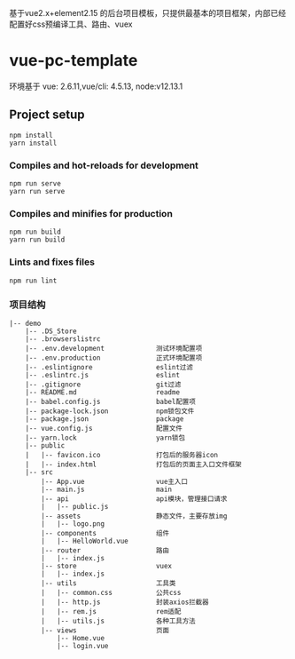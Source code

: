 <!--
 * @Author: yuyongxing
 * @Date: 2021-10-18 11:40:44
 * @LastEditors: yuyongxing
 * @LastEditTime: 2022-03-09 10:04:30
 * @Description: 
-->
基于vue2.x+element2.15 的后台项目模板，只提供最基本的项目框架，内部已经配置好css预编译工具、路由、vuex
# vue-pc-template

环境基于 vue: 2.6.11,vue/cli: 4.5.13, node:v12.13.1

## Project setup
```
npm install
yarn install
```

### Compiles and hot-reloads for development
```
npm run serve
yarn run serve
```

### Compiles and minifies for production
```
npm run build
yarn run build
```

### Lints and fixes files
```
npm run lint
```

### 项目结构
```
|-- demo
    |-- .DS_Store
    |-- .browserslistrc
    |-- .env.development             测试环境配置项
    |-- .env.production              正式环境配置项
    |-- .eslintignore                eslint过滤
    |-- .eslintrc.js                 eslint
    |-- .gitignore                   git过滤
    |-- README.md                    readme
    |-- babel.config.js              babel配置项
    |-- package-lock.json            npm锁包文件
    |-- package.json                 package
    |-- vue.config.js                配置文件
    |-- yarn.lock                    yarn锁包
    |-- public    
    |   |-- favicon.ico              打包后的服务器icon
    |   |-- index.html               打包后的页面主入口文件框架
    |-- src
        |-- App.vue                  vue主入口
        |-- main.js                  main
        |-- api                      api模块，管理接口请求
        |   |-- public.js
        |-- assets                   静态文件，主要存放img
        |   |-- logo.png
        |-- components               组件
        |   |-- HelloWorld.vue
        |-- router                   路由
        |   |-- index.js
        |-- store                    vuex
        |   |-- index.js
        |-- utils                    工具类
        |   |-- common.css           公共css
        |   |-- http.js              封装axios拦截器
        |   |-- rem.js               rem适配
        |   |-- utils.js             各种工具方法
        |-- views                    页面
            |-- Home.vue
            |-- login.vue

```

